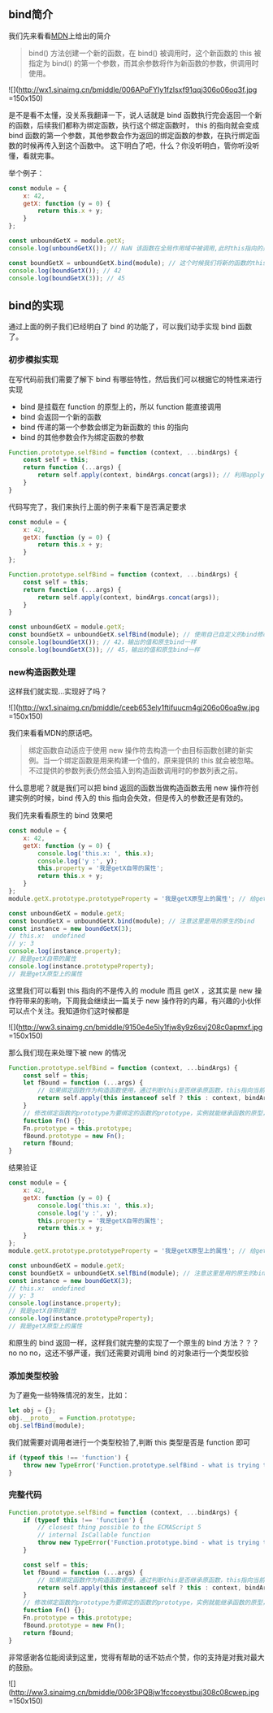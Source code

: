 ## bind简介

我们先来看看[MDN](https://developer.mozilla.org/zh-CN/docs/Web/JavaScript/Reference/Global_Objects/Function/bind)上给出的简介

> bind() 方法创建一个新的函数，在 bind() 被调用时，这个新函数的 this 被指定为 bind() 的第一个参数，而其余参数将作为新函数的参数，供调用时使用。

![](http://wx1.sinaimg.cn/bmiddle/006APoFYly1fzlsxf91qqj306o06oq3f.jpg =150x150)

是不是看不太懂，没关系我翻译一下，说人话就是 bind 函数执行完会返回一个新的函数，后续我们都称为绑定函数，执行这个绑定函数时， this 的指向就会变成 bind 函数的第一个参数，其他参数会作为返回的绑定函数的参数，在执行绑定函数的时候再传入到这个函数中。
这下明白了吧，什么？你没听明白，管你听没听懂，看就完事。

举个例子：

```js
const module = {
    x: 42,
    getX: function (y = 0) {
        return this.x + y;
    }
};

const unboundGetX = module.getX;
console.log(unboundGetX()); // NaN 该函数在全局作用域中被调用,此时this指向的是window, 

const boundGetX = unboundGetX.bind(module); // 这个时候我们将新的函数的this指向通过bind改成了module
console.log(boundGetX()); // 42
console.log(boundGetX(3)); // 45
```

## bind的实现

通过上面的例子我们已经明白了 bind 的功能了，可以我们动手实现 bind 函数了。

### 初步模拟实现

在写代码前我们需要了解下 bind 有哪些特性，然后我们可以根据它的特性来进行实现
- bind 是挂载在 function 的原型上的，所以 function 能直接调用
- bind 会返回一个新的函数
- bind 传递的第一个参数会绑定为新函数的 this 的指向
- bind 的其他参数会作为绑定函数的参数

```js
Function.prototype.selfBind = function (context, ...bindArgs) {
    const self = this;
    return function (...args) {
        return self.apply(context, bindArgs.concat(args)); // 利用apply修改指向传入的第一个参数，同时参数拼接给新的函数
    }
}
```

代码写完了，我们来执行上面的例子来看下是否满足要求

```js
const module = {
    x: 42,
    getX: function (y = 0) {
        return this.x + y;
    }
};

Function.prototype.selfBind = function (context, ...bindArgs) {
    const self = this;
    return function (...args) {
        return self.apply(context, bindArgs.concat(args));
    }
}

const unboundGetX = module.getX;
const boundGetX = unboundGetX.selfBind(module); // 使用自己自定义的bind修改this指向
console.log(boundGetX()); // 42，输出的值和原生bind一样
console.log(boundGetX(3)); // 45，输出的值和原生bind一样
```

### new构造函数处理

这样我们就实现...实现好了吗？

![](http://wx1.sinaimg.cn/bmiddle/ceeb653ely1ftifuucm4gj206o06oa9w.jpg =150x150)

我们来看看MDN的原话吧。

> 绑定函数自动适应于使用 new 操作符去构造一个由目标函数创建的新实例。当一个绑定函数是用来构建一个值的，原来提供的 this 就会被忽略。不过提供的参数列表仍然会插入到构造函数调用时的参数列表之前。

什么意思呢？就是我们可以把 bind 返回的函数当做构造函数去用 new 操作符创建实例的时候，bind 传入的 this 指向会失效，但是传入的参数还是有效的。

我们先来看看原生的 bind 效果吧

```js
const module = {
    x: 42,
    getX: function (y = 0) {
        console.log('this.x: ', this.x);
        console.log('y :', y);
        this.property = '我是getX自带的属性';
        return this.x + y;
    }
};
module.getX.prototype.prototypeProperty = '我是getX原型上的属性'; // 给getX原型挂载数据

const unboundGetX = module.getX;
const boundGetX = unboundGetX.bind(module); // 注意这里是用的原生的bind
const instance = new boundGetX(3);
// this.x:  undefined
// y: 3
console.log(instance.property); 
// 我是getX自带的属性
console.log(instance.prototypeProperty); 
// 我是getX原型上的属性
```

这里我们可以看到 this 指向的不是传入的 module 而且 getX ，这其实是 new 操作符带来的影响，下周我会继续出一篇关于 new 操作符的内幕，有兴趣的小伙伴可以点个关注。我知道你们这时候都是

![](http://ww3.sinaimg.cn/bmiddle/9150e4e5ly1fjw8y9z6svj208c0apmxf.jpg =150x150)

那么我们现在来处理下被 new 的情况

```js
Function.prototype.selfBind = function (context, ...bindArgs) {
    const self = this;
    let fBound = function (...args) {
        // 如果绑定函数作为构造函数使用，通过判断this是否继承原函数，this指向当前实例，self指向需要绑定的函数
        return self.apply(this instanceof self ? this : context, bindArgs.concat(args));
    }
    // 修改绑定函数的prototype为要绑定的函数的prototype，实例就能继承函数的原型，这样上面才能用instanceof判断this是否继承self
    function Fn() {};
    Fn.prototype = this.prototype;
    fBound.prototype = new Fn();
    return fBound;
}
```

结果验证

```js
const module = {
    x: 42,
    getX: function (y = 0) {
        console.log('this.x: ', this.x);
        console.log('y :', y);
        this.property = '我是getX自带的属性';
        return this.x + y;
    }
};
module.getX.prototype.prototypeProperty = '我是getX原型上的属性'; // 给getX原型挂载数据

const unboundGetX = module.getX;
const boundGetX = unboundGetX.selfBind(module); // 注意这里是用的原生的bind
const instance = new boundGetX(3);
// this.x:  undefined
// y: 3
console.log(instance.property); 
// 我是getX自带的属性
console.log(instance.prototypeProperty); 
// 我是getX原型上的属性
```

和原生的 bind 返回一样，这样我们就完整的实现了一个原生的 bind 方法？？？no no no，这还不够严谨，我们还需要对调用 bind 的对象进行一个类型校验

### 添加类型校验

为了避免一些特殊情况的发生，比如：

```js
let obj = {};
obj.__proto__ = Function.prototype;
obj.selfBind(module);
```

我们就需要对调用者进行一个类型校验了,判断 this 类型是否是 function 即可

```js
if (typeof this !== 'function') {
    throw new TypeError('Function.prototype.selfBind - what is trying to be bound is not callable');
}
```

### 完整代码

```js
Function.prototype.selfBind = function (context, ...bindArgs) {
    if (typeof this !== 'function') {
        // closest thing possible to the ECMAScript 5
        // internal IsCallable function
        throw new TypeError('Function.prototype.bind - what is trying to be bound is not callable');
    }

    const self = this;
    let fBound = function (...args) {
        // 如果绑定函数作为构造函数使用，通过判断this是否继承原函数，this指向当前实例，self指向需要绑定的函数
        return self.apply(this instanceof self ? this : context, bindArgs.concat(args));
    }
    // 修改绑定函数的prototype为要绑定的函数的prototype，实例就能继承函数的原型，这样上面才能用instanceof判断this是否继承self
    function Fn() {};
    Fn.prototype = this.prototype;
    fBound.prototype = new Fn();
    return fBound;
}
```

非常感谢各位能阅读到这里，觉得有帮助的话不妨点个赞，你的支持是对我对最大的鼓励。

![](http://ww3.sinaimg.cn/bmiddle/006r3PQBjw1fccoeystbuj308c08cwep.jpg =150x150)